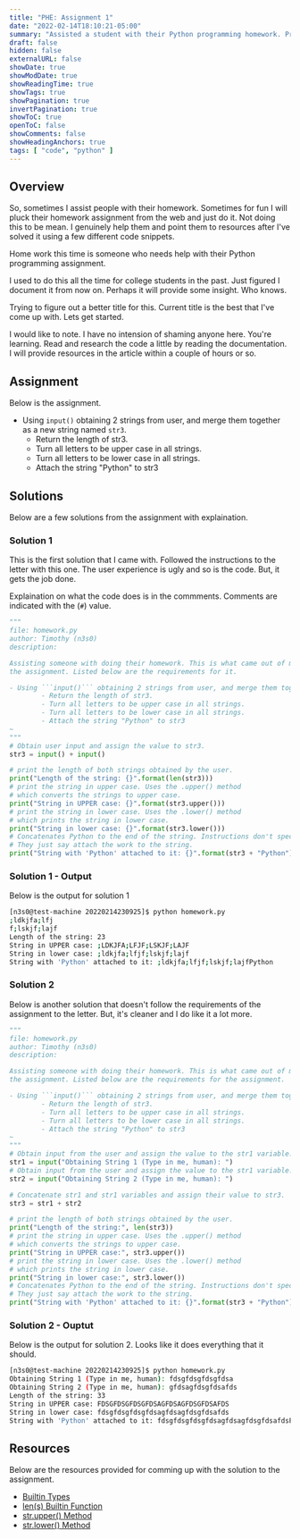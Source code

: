 ```yaml
---
title: "PHE: Assignment 1"
date: "2022-02-14T18:10:21-05:00"
summary: "Assisted a student with their Python programming homework. Provided are my solutions."
draft: false
hidden: false
externalURL: false
showDate: true
showModDate: true
showReadingTime: true
showTags: true
showPagination: true
invertPagination: true
showToC: true
openToC: false
showComments: false
showHeadingAnchors: true
tags: [ "code", "python" ]
---
```


## Overview

So, sometimes I assist people with their homework. Sometimes for fun I will pluck their homework
assignment from the web and just do it. Not doing this to be mean. I genuinely help them and point
them to resources after I've solved it using a few different code snippets.

Home work this time is someone who needs help with their Python programming assignment.

I used to do this all the time for college students in the past. Just figured I document it from
now on. Perhaps it will provide some insight. Who knows.

Trying to figure out a better title for this. Current title is the best that I've come up with. 
Lets get started.

I would like to note. I have no intension of shaming anyone here. You're learning. Read and research 
the code a little by reading the documentation. I will provide resources in the article within a 
couple of hours or so.

## Assignment

Below is the assignment. 

- Using ```input()``` obtaining 2 strings from user, and merge them together as a new string named ```str3```.
	- Return the length of str3.
	- Turn all letters to be upper case in all strings.
	- Turn all letters to be lower case in all strings.
	- Attach the string "Python" to str3

## Solutions

Below are a few solutions from the assignment with explaination.

### Solution 1

This is the first solution that I came with. Followed the instructions to the letter with
this one. The user experience is ugly and so is the code. But, it gets the job done.

Explaination on what the code does is in the commments. Comments are indicated with the 
(```#```) value.

```python
"""
file: homework.py
author: Timothy (n3s0)
description: 

Assisting someone with doing their homework. This is what came out of my own work completing 
the assignment. Listed below are the requirements for it.

- Using ```input()``` obtaining 2 strings from user, and merge them together as a new string named ```str3```.
        - Return the length of str3.
        - Turn all letters to be upper case in all strings.
        - Turn all letters to be lower case in all strings.
        - Attach the string "Python" to str3
~                                             
"""
# Obtain user input and assign the value to str3.
str3 = input() + input()

# print the length of both strings obtained by the user.
print("Length of the string: {}".format(len(str3)))
# print the string in upper case. Uses the .upper() method 
# which converts the strings to upper case.
print("String in UPPER case: {}".format(str3.upper()))
# print the string in lower case. Uses the .lower() method
# which prints the string in lower case.
print("String in lower case: {}".format(str3.lower()))
# Concatenates Python to the end of the string. Instructions don't specify.
# They just say attach the work to the string.
print("String with 'Python' attached to it: {}".format(str3 + "Python"))
```

### Solution 1 - Output

Below is the output for solution 1

```sh
[n3s0@test-machine 20220214230925]$ python homework.py 
;ldkjfa;lfj
f;lskjf;lajf
Length of the string: 23
String in UPPER case: ;LDKJFA;LFJF;LSKJF;LAJF
String in lower case: ;ldkjfa;lfjf;lskjf;lajf
String with 'Python' attached to it: ;ldkjfa;lfjf;lskjf;lajfPython
```

### Solution 2

Below is another solution that doesn't follow the requirements of the assignment to the letter.
But, it's cleaner and I do like it a lot more.

```python
"""
file: homework.py
author: Timothy (n3s0)
description:

Assisting someone with doing their homework. This is what came out of my own work completing
the assignment. Listed below are the requirements for the assignment.

- Using ```input()``` obtaining 2 strings from user, and merge them together as a new string named ```str3```.
        - Return the length of str3.
        - Turn all letters to be upper case in all strings.
        - Turn all letters to be lower case in all strings.
        - Attach the string "Python" to str3
~
"""
# Obtain input from the user and assign the value to the str1 variable.
str1 = input("Obtaining String 1 (Type in me, human): ")
# Obtain input from the user and assign the value to the str1 variable.
str2 = input("Obtaining String 2 (Type in me, human): ")

# Concatenate str1 and str1 variables and assign their value to str3.
str3 = str1 + str2

# print the length of both strings obtained by the user.
print("Length of the string:", len(str3))
# print the string in upper case. Uses the .upper() method
# which converts the strings to upper case.
print("String in UPPER case:", str3.upper())
# print the string in lower case. Uses the .lower() method
# which prints the string in lower case.
print("String in lower case:", str3.lower())
# Concatenates Python to the end of the string. Instructions don't specify.
# They just say attach the work to the string.
print("String with 'Python' attached to it: {}".format(str3 + "Python"))

```

### Solution 2 - Ouptut

Below is the output for solution 2. Looks like it does everything that it should.

```sh
[n3s0@test-machine 20220214230925]$ python homework.py 
Obtaining String 1 (Type in me, human): fdsgfdsgfdsgfdsa
Obtaining String 2 (Type in me, human): gfdsagfdsgfdsafds
Length of the string: 33
String in UPPER case: FDSGFDSGFDSGFDSAGFDSAGFDSGFDSAFDS
String in lower case: fdsgfdsgfdsgfdsagfdsagfdsgfdsafds
String with 'Python' attached to it: fdsgfdsgfdsgfdsagfdsagfdsgfdsafdsPython
```

## Resources

Below are the resources provided for comming up with the solution to the assignment.

- [Builtin Types](200~https://docs.python.org/3/library/stdtypes.html)
- [len(s) Builtin Function](https://docs.python.org/3/library/functions.html#len)
- [str.upper() Method](https://docs.python.org/3/library/stdtypes.html#str.upper)
- [str.lower() Method](https://docs.python.org/3/library/stdtypes.html#str.lower)
